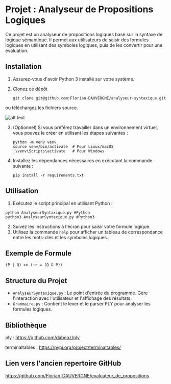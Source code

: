 # Projet : Analyseur de Propositions Logiques

Ce projet est un analyseur de propositions logiques basé sur la syntaxe de logique sémantique. Il permet aux utilisateurs de saisir des formules logiques en utilisant des symboles logiques, puis de les convertir pour une évaluation.

## Installation

1. Assurez-vous d'avoir Python 3 installé sur votre système.

2. Clonez ce dépôt

    ```
    git clone git@github.com:Florian-DAUVERGNE/analyseur-syntaxique.git
    ```

 ou téléchargez les fichiers source.

![alt text]( https://bpb-us-e1.wpmucdn.com/sites.northwestern.edu/dist/b/3044/files/2021/05/github.png)


3. (Optionnel) Si vous préférez travailler dans un environnement virtuel, vous pouvez le créer en utilisant les étapes suivantes :
    ```
    python -m venv venv
    source venv/bin/activate  # Pour Linux/macOS
    .\venv\Scripts\activate   # Pour Windows
    ```

4. Installez les dépendances nécessaires en exécutant la commande suivante :
    ```
    pip install -r requirements.txt
    ```

## Utilisation

1. Exécutez le script principal en utilisant Python :
  ```
  python AnalyseurSyntaxique.py #Python
  python3 AnalyseurSyntaxique.py #Python3
  ```
2. Suivez les instructions à l'écran pour saisir votre formule logique.
3. Utilisez la commande `help` pour afficher un tableau de correspondance entre les mots-clés et les symboles logiques.

## Exemple de Formule

```
(P | Q) >> (~r = (Q & P))
```

## Structure du Projet

- `AnalyseurSyntaxique.py` : Le point d'entrée du programme. Gère l'interaction avec l'utilisateur et l'affichage des résultats.
- `Grammaire.py` : Contient le lexer et le parser PLY pour analyser les formules logiques.

## Bibliothèque
ply : https://github.com/dabeaz/ply

terminaltables : https://pypi.org/project/terminaltables/

## Lien vers l'ancien repertoire GitHub
https://github.com/Florian-DAUVERGNE/evaluateur_de_propositions
